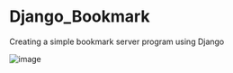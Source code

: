 # Django_Bookmark
Creating a simple bookmark server program using Django

![image](https://user-images.githubusercontent.com/57741060/110240805-f6f1ec00-7f90-11eb-88bc-2c48b3820994.png)
